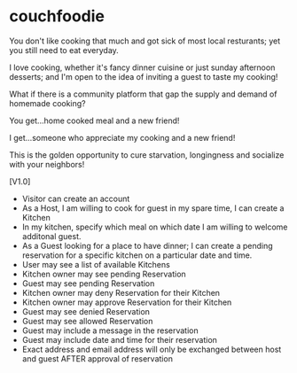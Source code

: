 couchfoodie
===========

You don't like cooking that much and got sick of most local resturants; yet you still need to eat everyday.

I love cooking, whether it's fancy dinner cuisine or just sunday afternoon desserts; and I'm open to the idea of inviting a guest to taste my cooking!

What if there is a community platform that gap the supply and demand of homemade cooking?

You get...home cooked meal and a new friend!

I get...someone who appreciate my cooking and a new friend!

This is the golden opportunity to cure starvation, longingness and socialize with your neighbors!

[V1.0]
* Visitor can create an account
* As a Host, I am willing to cook for guest in my spare time, I can create a Kitchen
* In my kitchen, specify which meal on which date I am willing to welcome additonal guest.
* As a Guest looking for a place to have dinner; I can create a pending reservation for a specific kitchen on a particular date and time.
* User may see a list of available Kitchens
* Kitchen owner may see pending Reservation
* Guest may see pending Reservation
* Kitchen owner may deny Reservation for their Kitchen
* Kitchen owner may approve Reservation for their Kitchen
* Guest may see denied Reservation
* Guest may see allowed Reservation
* Guest may include a message in the reservation
* Guest may include date and time for their reservation
* Exact address and email address will only be exchanged between host and guest AFTER approval of reservation

